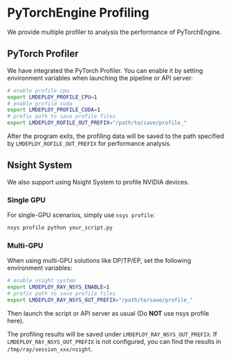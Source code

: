 # PyTorchEngine Profiling

We provide multiple profiler to analysis the performance of PyTorchEngine.

## PyTorch Profiler

We have integrated the PyTorch Profiler. You can enable it by setting environment variables when launching the pipeline or API server:

```bash
# enable profile cpu
export LMDEPLOY_PROFILE_CPU=1
# enable profile cuda
export LMDEPLOY_PROFILE_CUDA=1
# prefix path to save profile files
export LMDEPLOY_ROFILE_OUT_PREFIX="/path/to/save/profile_"
```

After the program exits, the profiling data will be saved to the path specified by `LMDEPLOY_ROFILE_OUT_PREFIX` for performance analysis.

## Nsight System

We also support using Nsight System to profile NVIDIA devices.

### Single GPU

For single-GPU scenarios, simply use `nsys profile`:

```bash
nsys profile python your_script.py
```

### Multi-GPU

When using multi-GPU solutions like DP/TP/EP, set the following environment variables:

```bash
# enable nsight system
export LMDEPLOY_RAY_NSYS_ENABLE=1
# prefix path to save profile files
export LMDEPLOY_RAY_NSYS_OUT_PREFIX="/path/to/save/profile_"
```

Then launch the script or API server as usual (Do **NOT** use nsys profile here).

The profiling results will be saved under `LMDEPLOY_RAY_NSYS_OUT_PREFIX`. If `LMDEPLOY_RAY_NSYS_OUT_PREFIX` is not configured, you can find the results in `/tmp/ray/session_xxx/nsight`.
